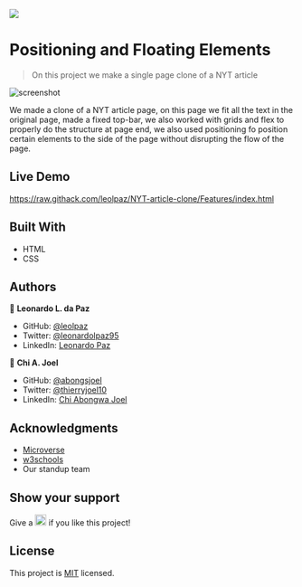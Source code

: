 ![](https://img.shields.io/badge/Microverse-blueviolet)

# Positioning and Floating Elements

> On this project we make a single page clone of a NYT article

![screenshot](https://raw.githubusercontent.com/leolpaz/NYT-article-clone/Features/app_screenshot.png)

We made a clone of a NYT article page, on this page we fit all the text in the original page, made a fixed top-bar, we also worked with grids and flex to properly do the structure at page end, we also used positioning fo position certain elements to the side of the page without disrupting the flow of the page.

## Live Demo

https://raw.githack.com/leolpaz/NYT-article-clone/Features/index.html

## Built With

- HTML
- CSS

## Authors

👤 **Leonardo L. da Paz**

- GitHub: [@leolpaz](https://github.com/leolpaz)
- Twitter: [@leonardolpaz95](https://twitter.com/leonardolpaz95)
- LinkedIn: [Leonardo Paz](https://www.linkedin.com/in/leonardo-paz-a925611b5/)

👤 **Chi A. Joel**

- GitHub: [@abongsjoel](https://github.com/abongsjoel)
- Twitter: [@thierryjoel10](https://twitter.com/ThierryJoel10)
- LinkedIn: [Chi Abongwa Joel](https://www.linkedin.com/in/chi-abongwa-joel-b4285a97/)

## Acknowledgments

- [Microverse](https://www.microverse.org)
- [w3schools](https://www.w3schools.com)
- Our standup team

## Show your support
<p> Give a 
  <g-emoji class="g-emoji" alias="star" fallback-src="https://github.githubassets.com/images/icons/emoji/unicode/2b50.png"><img class="emoji" alt="star" height="20" width="20" src="https://github.githubassets.com/images/icons/emoji/unicode/2b50.png"></g-emoji>
  if you like this project!</p>

## License
  <p>This project is <a href="../Features/LICENSE">MIT</a> licensed.</p>